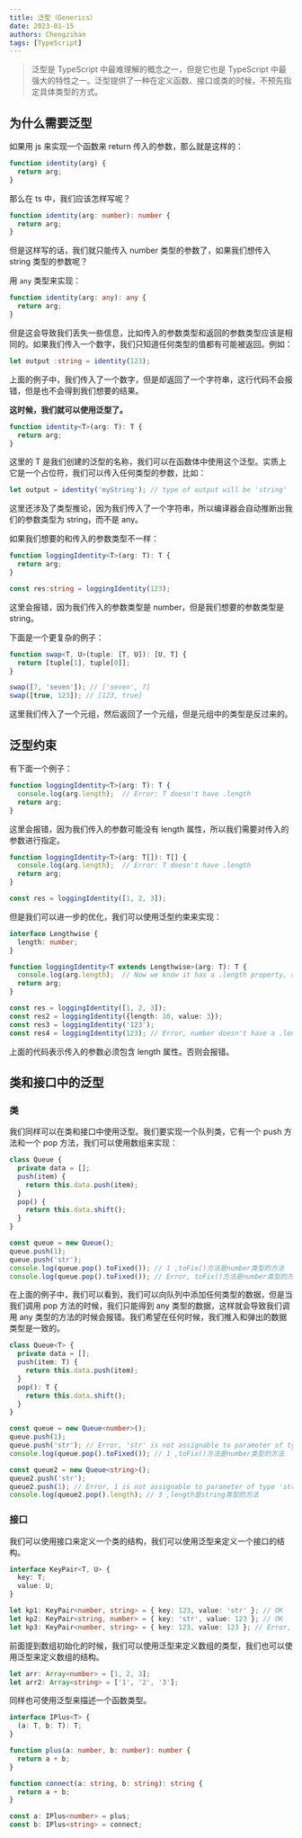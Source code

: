 ```yaml
---
title: 泛型（Generics）
date: 2023-01-15
authors: Chengzihan
tags: [TypeScript]
---
```

> 泛型是 TypeScript 中最难理解的概念之一，但是它也是 TypeScript 中最强大的特性之一。泛型提供了一种在定义函数、接口或类的时候，不预先指定具体类型的方式。

## 为什么需要泛型

如果用 js 来实现一个函数来 return 传入的参数，那么就是这样的：

```js
function identity(arg) {
  return arg;
}
```

那么在 ts 中，我们应该怎样写呢？  

```ts
function identity(arg: number): number {
  return arg;
}
```

但是这样写的话，我们就只能传入 number 类型的参数了，如果我们想传入 string 类型的参数呢？  

用 `any` 类型来实现：

```ts
function identity(arg: any): any {
  return arg;
}
```

但是这会导致我们丢失一些信息，比如传入的参数类型和返回的参数类型应该是相同的。如果我们传入一个数字，我们只知道任何类型的值都有可能被返回。例如：  

```ts
let output :string = identity(123);
```

上面的例子中，我们传入了一个数字，但是却返回了一个字符串，这行代码不会报错，但是也不会得到我们想要的结果。  

**这时候，我们就可以使用泛型了。**  

```ts
function identity<T>(arg: T): T {
  return arg;
}
```

这里的 T 是我们创建的泛型的名称，我们可以在函数体中使用这个泛型。实质上它是一个占位符，我们可以传入任何类型的参数，比如：  

```ts
let output = identity('myString'); // type of output will be 'string'
```

这里还涉及了类型推论，因为我们传入了一个字符串，所以编译器会自动推断出我们的参数类型为 string，而不是 any。

如果我们想要的和传入的参数类型不一样：  

```ts
function loggingIdentity<T>(arg: T): T {
  return arg;
}

const res:string = loggingIdentity(123);
```

这里会报错，因为我们传入的参数类型是 number，但是我们想要的参数类型是 string。

下面是一个更复杂的例子：  

```ts
function swap<T, U>(tuple: [T, U]): [U, T] {
  return [tuple[1], tuple[0]];
}

swap([7, 'seven']); // ['seven', 7]
swap([true, 123]); // [123, true]
```

这里我们传入了一个元组，然后返回了一个元组，但是元组中的类型是反过来的。

## 泛型约束

有下面一个例子：  

```ts
function loggingIdentity<T>(arg: T): T {
  console.log(arg.length);  // Error: T doesn't have .length
  return arg;
}
```

这里会报错，因为我们传入的参数可能没有 length 属性，所以我们需要对传入的参数进行指定。  

```ts
function loggingIdentity<T>(arg: T[]): T[] {
  console.log(arg.length);  // Error: T doesn't have .length
  return arg;
}

const res = loggingIdentity([1, 2, 3]);
```

但是我们可以进一步的优化，我们可以使用泛型约束来实现：  

```ts
interface Lengthwise {
  length: number;
}

function loggingIdentity<T extends Lengthwise>(arg: T): T {
  console.log(arg.length);  // Now we know it has a .length property, so no more error
  return arg;
}

const res = loggingIdentity([1, 2, 3]);
const res2 = loggingIdentity({length: 10, value: 3});
const res3 = loggingIdentity('123'); 
const res4 = loggingIdentity(123); // Error, number doesn't have a .length property
```

上面的代码表示传入的参数必须包含 length 属性。否则会报错。

## 类和接口中的泛型

### 类

我们同样可以在类和接口中使用泛型。我们要实现一个队列类，它有一个 push 方法和一个 pop 方法，我们可以使用数组来实现：  

```ts
class Queue {
  private data = [];
  push(item) {
    return this.data.push(item);
  }
  pop() {
    return this.data.shift();
  }
}

const queue = new Queue();
queue.push(1);
queue.push('str');
console.log(queue.pop().toFixed()); // 1 ,toFix()方法是number类型的方法
console.log(queue.pop().toFixed()); // Error, toFix()方法是number类型的方法，但是这里是string类型
```

在上面的例子中，我们可以看到，我们可以向队列中添加任何类型的数据，但是当我们调用 pop 方法的时候，我们只能得到 any 类型的数据，这样就会导致我们调用 any 类型的方法的时候会报错。我们希望在任何时候，我们推入和弹出的数据类型是一致的。  

```ts
class Queue<T> {
  private data = [];
  push(item: T) {
    return this.data.push(item);
  }
  pop(): T {
    return this.data.shift();
  }
}

const queue = new Queue<number>();
queue.push(1);
queue.push('str'); // Error, 'str' is not assignable to parameter of type 'number'
console.log(queue.pop().toFixed()); // 1 ,toFix()方法是number类型的方法

const queue2 = new Queue<string>();
queue2.push('str');
queue2.push(1); // Error, 1 is not assignable to parameter of type 'string'
console.log(queue2.pop().length); // 3 ,length是string类型的方法
```

### 接口

我们可以使用接口来定义一个类的结构，我们可以使用泛型来定义一个接口的结构。  

```ts
interface KeyPair<T, U> {
  key: T;
  value: U;
}

let kp1: KeyPair<number, string> = { key: 123, value: 'str' }; // OK
let kp2: KeyPair<string, number> = { key: 'str', value: 123 }; // OK
let kp3: KeyPair<number, string> = { key: 123, value: 123 }; // Error, 123 is not assignable to type
```

前面提到数组初始化的时候，我们可以使用泛型来定义数组的类型，我们也可以使用泛型来定义数组的结构。  

```ts
let arr: Array<number> = [1, 2, 3];
let arr2: Array<string> = ['1', '2', '3'];
```

同样也可使用泛型来描述一个函数类型。  

```ts
interface IPlus<T> {
  (a: T, b: T): T;
}

function plus(a: number, b: number): number {
  return a + b;
}

function connect(a: string, b: string): string {
  return a + b;
}

const a: IPlus<number> = plus;
const b: IPlus<string> = connect;
```
